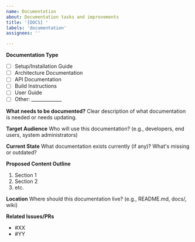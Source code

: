 ```yaml
---
name: Documentation
about: Documentation tasks and improvements
title: '[DOCS] '
labels: 'documentation'
assignees: ''

---
```


**Documentation Type**
- [ ] Setup/Installation Guide
- [ ] Architecture Documentation
- [ ] API Documentation
- [ ] Build Instructions
- [ ] User Guide
- [ ] Other: _____________

**What needs to be documented?**
Clear description of what documentation is needed or needs updating.

**Target Audience**
Who will use this documentation? (e.g., developers, end users, system administrators)

**Current State**
What documentation exists currently (if any)? What's missing or outdated?

**Proposed Content Outline**
1. Section 1
2. Section 2
3. etc.

**Location**
Where should this documentation live? (e.g., README.md, docs/, wiki)

**Related Issues/PRs**
- #XX
- #YY